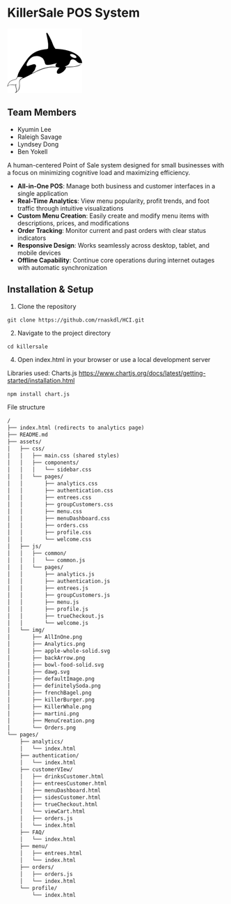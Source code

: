 # KillerSale POS System
![KillerSale Logo](assets/img/KillerWhale.png)

## Team Members
- Kyumin Lee
- Raleigh Savage
- Lyndsey Dong
- Ben Yokell

A human-centered Point of Sale system designed for small businesses with a focus on minimizing cognitive load and maximizing efficiency.
- **All-in-One POS**: Manage both business and customer interfaces in a single application
- **Real-Time Analytics**: View menu popularity, profit trends, and foot traffic through intuitive visualizations
- **Custom Menu Creation**: Easily create and modify menu items with descriptions, prices, and modifications
- **Order Tracking**: Monitor current and past orders with clear status indicators
- **Responsive Design**: Works seamlessly across desktop, tablet, and mobile devices
- **Offline Capability**: Continue core operations during internet outages with automatic synchronization


## Installation & Setup
1. Clone the repository
```
git clone https://github.com/rnaskdl/HCI.git
```
2. Navigate to the project directory
```
cd killersale
```
4. Open index.html in your browser or use a local development server





Libraries used:
Charts.js
https://www.chartjs.org/docs/latest/getting-started/installation.html
```
npm install chart.js
```


File structure
```
/
├── index.html (redirects to analytics page)
├── README.md
├── assets/
│   ├── css/
│   │   ├── main.css (shared styles)
│   │   ├── components/
│   │   │   └── sidebar.css
│   │   └── pages/
│   │       ├── analytics.css
│   │       ├── authentication.css
│   │       ├── entrees.css
│   │       ├── groupCustomers.css
│   │       ├── menu.css
│   │       ├── menuDashboard.css
│   │       ├── orders.css
│   │       ├── profile.css
│   │       └── welcome.css
│   ├── js/
│   │   ├── common/
│   │   │   └── common.js
│   │   └── pages/
│   │       ├── analytics.js
│   │       ├── authentication.js
│   │       ├── entrees.js
│   │       ├── groupCustomers.js
│   │       ├── menu.js
│   │       ├── profile.js
│   │       ├── trueCheckout.js
│   │       └── welcome.js
│   └── img/
│       ├── AllInOne.png
│       ├── Analytics.png
│       ├── apple-whole-solid.svg
│       ├── backArrow.png
│       ├── bowl-food-solid.svg
│       ├── dawg.svg
│       ├── defaultImage.png
│       ├── definitelySoda.png
│       ├── frenchBagel.png
│       ├── killerBurger.png
│       ├── KillerWhale.png
│       ├── martini.png
│       ├── MenuCreation.png
│       └── Orders.png
└── pages/
    ├── analytics/
    │   └── index.html
    ├── authentication/
    │   └── index.html
    ├── customerVIew/
    │   ├── drinksCustomer.html
    │   ├── entreesCustomer.html
    │   ├── menuDashboard.html
    │   ├── sidesCustomer.html
    │   ├── trueCheckout.html
    │   └── viewCart.html
    │   ├── orders.js
    │   └── index.html
    ├── FAQ/
    │   └── index.html
    ├── menu/
    │   ├── entrees.html
    │   └── index.html
    ├── orders/
    │   ├── orders.js
    │   └── index.html
    └── profile/
        └── index.html
```
